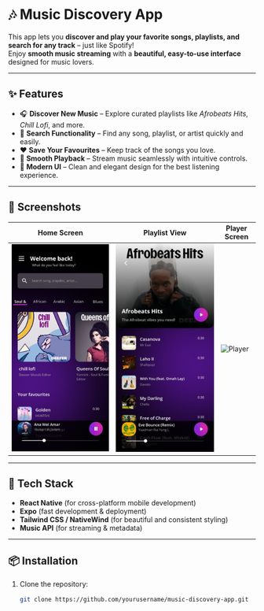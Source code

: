 # 🎶 Music Discovery App

This app lets you **discover and play your favorite songs, playlists, and search for any track** – just like Spotify!  
Enjoy **smooth music streaming** with a **beautiful, easy-to-use interface** designed for music lovers.  

---

## ✨ Features

- 🎧 **Discover New Music** – Explore curated playlists like *Afrobeats Hits*, *Chill Lofi*, and more.  
- 🔎 **Search Functionality** – Find any song, playlist, or artist quickly and easily.  
- ❤️ **Save Your Favourites** – Keep track of the songs you love.  
- 🎵 **Smooth Playback** – Stream music seamlessly with intuitive controls.  
- 🎨 **Modern UI** – Clean and elegant design for the best listening experience.

---

## 📸 Screenshots

| Home Screen | Playlist View | Player Screen |
|------------|---------------|---------------|
| ![Home Screen](./assets/screenshots/home.jpg) | ![Playlist](./assets/screenshots/playlist.jpg) | ![Player](./assets/screenshots/player.jpg) |

---

## 🚀 Tech Stack

- **React Native** (for cross-platform mobile development)  
- **Expo** (fast development & deployment)  
- **Tailwind CSS / NativeWind** (for beautiful and consistent styling)  
- **Music API** (for streaming & metadata)

---

## 📦 Installation

1. Clone the repository:
   ```bash
   git clone https://github.com/yourusername/music-discovery-app.git
